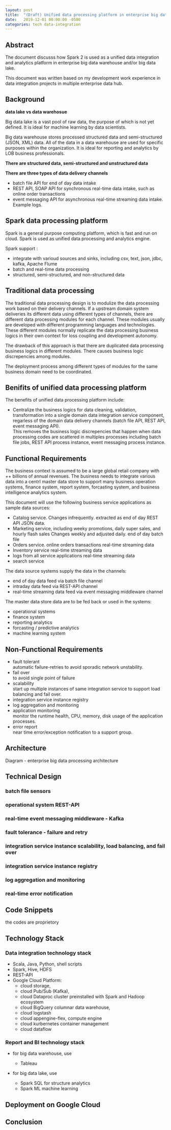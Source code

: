```yaml
---
layout: post
title:  "(Draft) Unified data processing platform in enterprise big data hub"
date:   2019-12-01 00:00:00 -0500
categories: tech data-integration
---
```


## Abstract  

The document discusss how Spark 2 is used as a unified data integration and analytics platform in enterprise big data warehouse and/or big data lake.

This document was written based on my development work experience in data integration projects in multiple enterprise data hub. 


## Background

**data lake vs data warehosue**

Big data lake is a vast pool of raw data, the purpose of which is not yet defined. It is ideal for machine learning by data scientists.

Big data warehouse stores processed structured data and semi-structured (JSON, XML) data. All of the data in a data warehouse are used for specific purposes within the organization. It is ideal for reporting and analytics by LOB business professionals.


**There are structured data, semi-structured and unstructured data**

**There are three types of data delivery channels**
- batch file API for end of day data intake
- REST API, SOAP API for synchronous real-time data intake, such as online order transactions
- event messaging API for asynchronous real-time streaming data intake. Example logs. 


## Spark data processing platform  

Spark is a general purpose computing platform, which is fast and run on cloud. Spark is used as unified data processing and analytics engine. 

Spark support :
- integrate with varioud sources and sinks, including csv, text, json, jdbc, kafka, Apache Flume
- batch and real-time data processing
- structured, semi-structured, and non-structured data


## Traditional data processing

The traditional data processing design is to modulize the data processing work based on their delivery channels. If a upstream domain system deliveries its different data using different types of channels, there are different data processing modules for each channel. These modules usually are developed with different programming languages and technologies. These different modules normally replicate the data processing business logics in their own context for loss coupling and development autonomy.

The drawback of this approach is that there are duplicated data processing business logics in different modules. There causes business logic discrepencies among modules.

The deployment process among different types of modules for the same business domain need to be coordinated.


## Benifits of unified data processing platform  

The benefits of unified data processing platform include:

- Centralize the business logics for data cleaning, validation, transformation into a single domain data integration service component, regarless of the domain data delivery channels (batch file API, REST API, event messaging API).   
  This removes the business logic discrepencies that happen when data processing codes are scattered in multiples processes including batch file jobs, REST API process instance, event messaging process instance.


## Functional Requirements

The business context is assumed to be a large global retail company with ++ billions of annual revenues. The business needs to integrate various data into a centrl master data store to support many business operation systems, finance system, report system, forcasting system, and business intelligence analytics system.

This document will use the following business service applications as sample data sources:  

- Catalog service. 
  Changes infrequently. extracted as end of day REST API JSON data.
- Marketing service, including weeky promotions, daily super sales, and hourly flash sales
  Changes weekly and adjusted daily. end of day batch file
- Orders service. online orders transactions
  real-time streaming data
- Inventory service
  real-time streaming data
- logs from all service applications
  real-time streaming data
- search service


The data source systems supply the data in the channels:  
- end of day data feed via batch file channel
- intraday data feed via REST-API channel
- real-time streaming data feed via event messaging middleware channel

The master data store data are to be fed back or used in the systems:
- operational systems
- finance system
- reporting analytics
- forcasting / predictive analytics
- machine learning system


## Non-Functional Requirements

- fault tolerant   
  automatic failure-retries to avoid sporadic network unstability.   
- fail over   
  to avoid single point of failure  
- scalability  
  start up multiple instances of same integration service to support load balancing and fail over.
- integration service instance registry  
- log aggregation and monitoring       
- application monitoring   
  monitor the runtime health, CPU, memory, disk usage of the application processes.    
- error report   
  near time error/exception notification to a support group.   


## Architecture

Diagram - enterprise big data processing architecture


## Technical Design


### batch file sensors
 

### operational system REST-API 


### real-time event messaging middleware - Kafka


### fault tolerance - failure and retry


### integration service instance scalability, load balancing, and fail over


### integration service instance registry 




### log aggregation and monitoring




### real-time error notification


## Code Snippets

the codes are proprietory


## Technology Stack

### Data integration technology stack

- Scala, Java, Python, shell scripts
- Spark, Hive, HDFS
- REST-API
- Google Cloud Platform:
	- cloud storage, 
	- cloud Pub/Sub (Kafka), 
	- cloud Dataproc cluster preinstalled with Spark and Hadoop ecosystem
	- cloud BigQuery columnar data warehouse, 
	- cloud logstash
	- cloud appengine-flex, compute engine
	- cloud kurbernetes container management
	- cloud dataflow 

	
### Report and BI technology stack

- for big data warehouse, use 
	- Tableau
	
- for big data lake, use
	- Spark SQL for structure analytics
	- Spark ML machine learning
	
	
## Deployment on Google Cloud


## Conclusion


